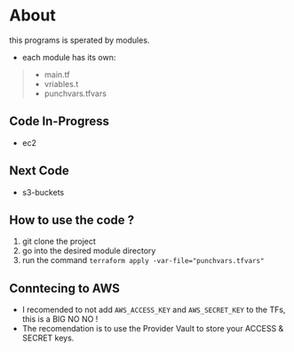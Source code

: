 # About

this programs is sperated by modules.
- each module has its own:
> - main.tf
> - vriables.t 
> - punchvars.tfvars

## Code In-Progress
- ec2

## Next Code
- s3-buckets

## How to use the code ?
1. git clone the project
2. go into the desired module directory
3. run the command `terraform apply -var-file="punchvars.tfvars"`

## Conntecing to AWS
- I recomended to not add `AWS_ACCESS_KEY` and `AWS_SECRET_KEY` to the TFs, this is a BIG NO NO !
- The recomendation is to use the Provider Vault to store your ACCESS & SECRET keys.